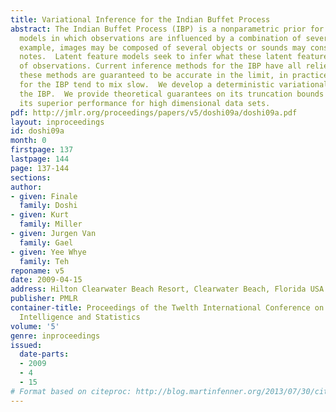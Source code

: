 ```yaml
---
title: Variational Inference for the Indian Buffet Process
abstract: The Indian Buffet Process (IBP) is a nonparametric prior for latent feature
  models in which observations are influenced by a combination of several hidden features.  For
  example, images may be composed of several objects or sounds may consist of several
  notes.  Latent feature models seek to infer what these latent features from a set
  of observations. Current inference methods for the IBP have all relied on sampling.  While
  these methods are guaranteed to be accurate in the limit, in practice, samplers
  for the IBP tend to mix slow.  We develop a deterministic variational method for
  the IBP.  We provide theoretical guarantees on its truncation bounds and demonstrate
  its superior performance for high dimensional data sets.
pdf: http://jmlr.org/proceedings/papers/v5/doshi09a/doshi09a.pdf
layout: inproceedings
id: doshi09a
month: 0
firstpage: 137
lastpage: 144
page: 137-144
sections: 
author:
- given: Finale
  family: Doshi
- given: Kurt
  family: Miller
- given: Jurgen Van
  family: Gael
- given: Yee Whye
  family: Teh
reponame: v5
date: 2009-04-15
address: Hilton Clearwater Beach Resort, Clearwater Beach, Florida USA
publisher: PMLR
container-title: Proceedings of the Twelth International Conference on Artificial
  Intelligence and Statistics
volume: '5'
genre: inproceedings
issued:
  date-parts:
  - 2009
  - 4
  - 15
# Format based on citeproc: http://blog.martinfenner.org/2013/07/30/citeproc-yaml-for-bibliographies/
---
```

